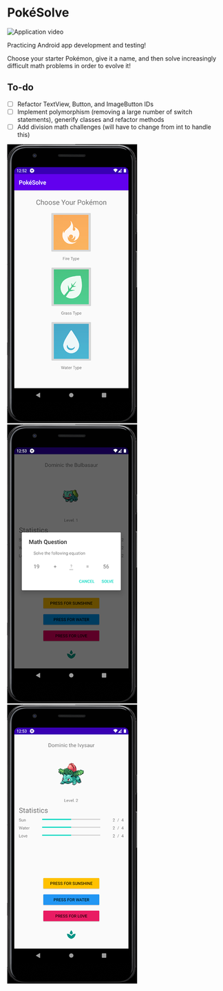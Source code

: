 # PokéSolve

![Application video](https://media.giphy.com/media/XdDa96dVv6Tz9CytVo/giphy.gif)

Practicing Android app development and testing!

Choose your starter Pokémon, give it a name, and then solve increasingly difficult math problems in order to evolve it!

<h2>To-do</h2>

- [ ] Refactor TextView, Button, and ImageButton IDs
- [ ] Implement polymorphism (removing a large number of switch statements), generify classes and refactor methods
- [ ] Add division math challenges (will have to change from int to handle this)

![Application image](showcase_1.png)
![Application image](showcase_4.png)
![Application image](showcase_5.png)
